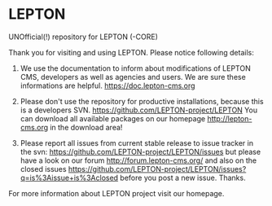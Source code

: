 LEPTON
========

UNOfficial(!) repository for LEPTON (-CORE)

Thank you for visiting and using LEPTON.
Please notice following details:

1. We use the documentation to inform about modifications of LEPTON CMS, developers as well as agencies and users. We are sure these informations are helpful.
https://doc.lepton-cms.org

2. Please don't use the repository for productive installations, because this is a developers SVN. 
https://github.com/LEPTON-project/LEPTON
You can download all available packages on our homepage 
http://lepton-cms.org
in the download area!

3. Please report all issues from current stable release to issue tracker in the svn:
https://github.com/LEPTON-project/LEPTON/issues
but please have a look on our forum
http://forum.lepton-cms.org/
and also on the closed issues
https://github.com/LEPTON-project/LEPTON/issues?q=is%3Aissue+is%3Aclosed
before you post a new issue.
Thanks.

For more information about LEPTON project visit our homepage.

